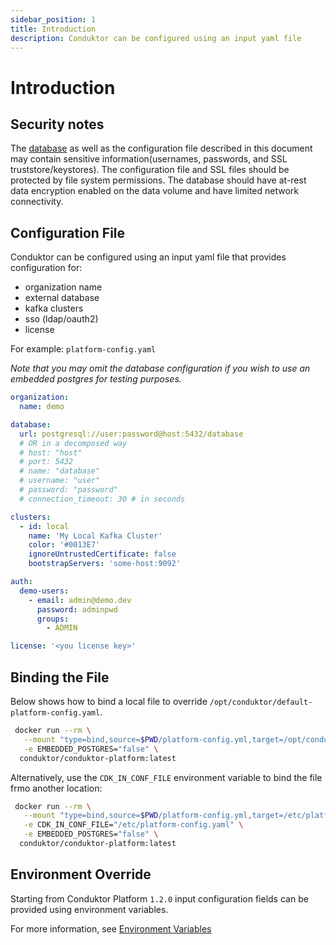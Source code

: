 ```yaml
---
sidebar_position: 1
title: Introduction
description: Conduktor can be configured using an input yaml file
---
```


# Introduction

## Security notes

The [database](./database.md) as well as the configuration file described in this document may contain sensitive information(usernames, passwords, and SSL truststore/keystores).  The configuration file and SSL files should be protected by file system permissions.  The database should have at-rest data encryption enabled on the data volume and have limited network connectivity.
 
## Configuration File

Conduktor can be configured using an input yaml file that provides configuration for:

- organization name
- external database
- kafka clusters
- sso (ldap/oauth2)
- license

For example: `platform-config.yaml`

_Note that you may omit the database configuration if you wish to use an embedded postgres for testing purposes._

```yaml
organization:
  name: demo

database:
  url: postgresql://user:password@host:5432/database
  # OR in a decomposed way
  # host: "host"
  # port: 5432
  # name: "database"
  # username: "user"
  # password: "password"
  # connection_timeout: 30 # in seconds

clusters:
  - id: local
    name: 'My Local Kafka Cluster'
    color: '#0013E7'
    ignoreUntrustedCertificate: false
    bootstrapServers: 'some-host:9092'

auth:
  demo-users:
    - email: admin@demo.dev
      password: adminpwd
      groups:
        - ADMIN

license: '<you license key>'
```

## Binding the File

Below shows how to bind a local file to override `/opt/conduktor/default-platform-config.yaml`.

```bash
 docker run --rm \
   --mount "type=bind,source=$PWD/platform-config.yml,target=/opt/conduktor/default-platform-config.yaml" \
   -e EMBEDDED_POSTGRES="false" \
  conduktor/conduktor-platform:latest
```

Alternatively, use the `CDK_IN_CONF_FILE` environment variable to bind the file frmo another location:

```bash
 docker run --rm \
   --mount "type=bind,source=$PWD/platform-config.yml,target=/etc/platform-config.yaml" \
   -e CDK_IN_CONF_FILE="/etc/platform-config.yaml" \
   -e EMBEDDED_POSTGRES="false" \
  conduktor/conduktor-platform:latest
```

## Environment Override

Starting from Conduktor Platform `1.2.0` input configuration fields can be provided using environment variables.

For more information, see [Environment Variables](./env-variables)
